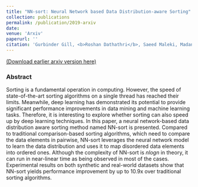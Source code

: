 ```yaml
---
title: "NN-sort: Neural Network based Data Distribution-aware Sorting"
collection: publications
permalink: /publication/2019-arxiv
date: 
venue: 'Arxiv'
paperurl: ''
citation: 'Gurbinder Gill, <b>Roshan Dathathri</b>, Saeed Maleki, Madan Musuvathi, Todd Mytkowicz, Olli Saarikivi, “Distributed Training of Embeddings using Graph Analytics,” Proceedings of the 35th IEEE International Parallel and Distributed Processing Symposium (IPDPS), May 2021.'
---
```

[(Download earlier arxiv version here)](https://arxiv.org/pdf/1907.08817.pdf)


### Abstract

Sorting is a fundamental operation in computing. However, the speed of state-of-the-art sorting algorithms on a single thread has reached their limits. Meanwhile, deep learning has demonstrated its potential to provide significant performance improvements in data mining and machine learning tasks. Therefore, it is interesting to explore whether sorting can also speed up by deep learning techniques. In this paper, a neural network-based data distribution aware sorting method named NN-sort is presented. Compared to traditional comparison-based sorting algorithms, which need to compare the data elements in pairwise, NN-sort leverages the neural network model to learn the data distribution and uses it to map disordered data elements into ordered ones. Although the complexity of NN-sort is $nlogn$ in theory, it can run in near-linear time as being observed in most of the cases. Experimental results on both synthetic and real-world datasets show that NN-sort yields performance improvement by up to 10.9x over traditional sorting algorithms.

